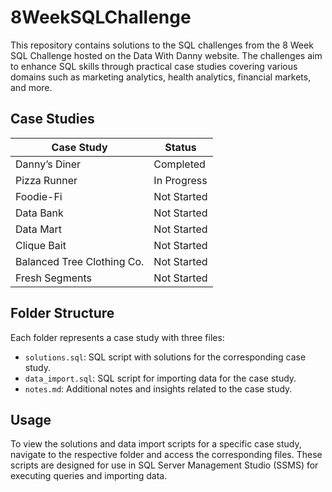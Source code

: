 # 8WeekSQLChallenge
This repository contains solutions to the SQL challenges from the 8 Week SQL Challenge hosted on the Data With Danny website. 
The challenges aim to enhance SQL skills through practical case studies covering various domains such as marketing analytics, health analytics, financial markets, and more.

## Case Studies
| Case Study               | Status       |
|--------------------------|--------------|
| Danny’s Diner            | Completed    |
| Pizza Runner             | In Progress  |
| Foodie-Fi                | Not Started  |
| Data Bank                | Not Started  |
| Data Mart                | Not Started  |
| Clique Bait              | Not Started  |
| Balanced Tree Clothing Co.| Not Started |
| Fresh Segments           | Not Started  |

## Folder Structure
Each folder represents a case study with three files:
- `solutions.sql`: SQL script with solutions for the corresponding case study.
- `data_import.sql`: SQL script for importing data for the case study.
- `notes.md`: Additional notes and insights related to the case study.

## Usage
To view the solutions and data import scripts for a specific case study, navigate to the respective folder and access the corresponding files. These scripts are designed for use in SQL Server Management Studio (SSMS) for executing queries and importing data.
